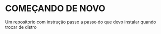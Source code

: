 # COMEÇANDO DE NOVO
Um repositorio com instrução passo a passo do que devo instalar quando trocar de distro
